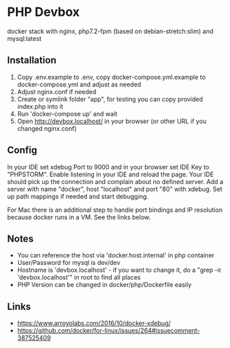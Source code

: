 # PHP Devbox

docker stack with nginx, php7.2-fpm (based on debian-stretch:slim) and mysql:latest

## Installation
1. Copy .env.example to .env, copy docker-compose.yml.example to docker-compose.yml and adjust as needed
2. Adjust nginx.conf if needed
3. Create or symlink folder "app", for testing you can copy provided index.php into it
4. Run 'docker-compose up' and wait
5. Open http://devbox.localhost/ in your browser (or other URL if you changed nginx.conf)

## Config
In your IDE set xdebug Port to 9000 and in your browser set IDE Key to "PHPSTORM". Enable listening in your IDE and reload the page. Your IDE should pick up the connection and complain about no defined server.
Add a server with name "docker", host "localhost" and port "80" with xdebug. Set up path mappings if needed and start debugging.

For Mac there is an additional step to handle port bindings and IP resolution because docker runs in a VM. See the links below.

## Notes
- You can reference the host via 'docker.host.internal' in php container
- User/Password for mysql is dev/dev
- Hostname is 'devbox.localhost' - if you want to change it, do a "grep -ir 'devbox.localhost'" in root to find all places
- PHP Version can be changed in docker/php/Dockerfile easily

## Links
- https://www.arroyolabs.com/2016/10/docker-xdebug/
- https://github.com/docker/for-linux/issues/264#issuecomment-387525409

